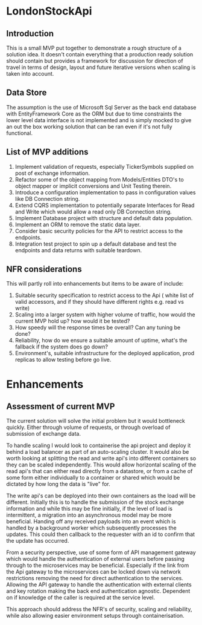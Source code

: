 # LondonStockApi

## Introduction
This is a small MVP put together to demonstrate a rough structure of a solution idea. It doesn't contain 
everything that a production ready solution should contain but provides a framework for discussion for
direction of travel in terms of design, layout and future iterative versions when scaling is taken into account.

## Data Store
The assumption is the use of Microsoft Sql Server as the back end database with EntityFramework Core as the ORM
but due to time constraints the lower level data interface is not implemented and is simply mocked to give an
out the box working solution that can be ran even if it's not fully functional.

## List of MVP additions
1. Implement validation of requests, especially TickerSymbols supplied on post of exchange information.
1. Refactor some of the object mapping from Models/Entities DTO's to object mapper or implicit conversions and Unit Testing therein.
1. Introduce a configuration implementation to pass in configuration values like DB Connection string.
1. Extend CQRS implementation to potentially separate Interfaces for Read and Write which would allow a read only DB Connection string.
1. Implement Database project with structure and default data population.
1. Implement an ORM to remove the static data layer.
1. Consider basic security policies for the API to restrict access to the endpoints.
1. Integration test project to spin up a default database and test the endpoints and data returns with suitable teardown.


## NFR considerations
This will partly roll into enhancements but items to be aware of include:
1. Suitable security specification to restrict access to the Api ( white list of valid accessors, and if they should have different rights e.g. read vs write)
2. Scaling into a larger system with higher volume of traffic, how would the current MVP hold up? how would it be tested?
3. How speedy will the response times be overall? Can any tuning be done?
4. Reliability, how do we ensure a suitable amount of uptime, what's the fallback if the system does go down?
5. Environment's, suitable infrastructure for the deployed application, prod replicas to allow testing before go live.


# Enhancements

## Assessment of current MVP
The current solution will solve the initial problem but it would bottleneck quickly. Either through volume of requests, or through overload of submission of exchange data.

To handle scaling I would look to containerise the api project and deploy it behind a load balancer as part of an auto-scaling cluster. It would also be worth looking at splitting the read and write api's into different containers so they can be scaled independently. This would allow horizontal scaling of the read api's that can either read directly from a datastore, or from a cache of some form either individually to a container or shared which would be dictated by how long the data is "live" for.

The write api's can be deployed into their own containers as the load will be different. Initially this is to handle the submission of the stock exchange information and while this may be fine initially, if the level of load is intermittent, a migration into an asynchronous model may be more beneficial. Handing off any received payloads into an event which is handled by a background worker which subsequently processes the updates. This could then callback to the requester with an id to confirm that the update has occurred. 

From a security perspective, use of some form of API management gateway which would handle the authentication of external users before passing through to the microservices may be beneficial. Especially if the link from the Api gateway to the microservices can be locked down via network restrictions removing the need for direct authentication to the services. Allowing the API gateway to handle the authentication with external clients and key rotation making the back end authentication agnostic. Dependent on if knowledge of the caller is required at the service level.

This approach should address the NFR's of security, scaling and reliability, while also allowing easier environment setups through containerisation.



